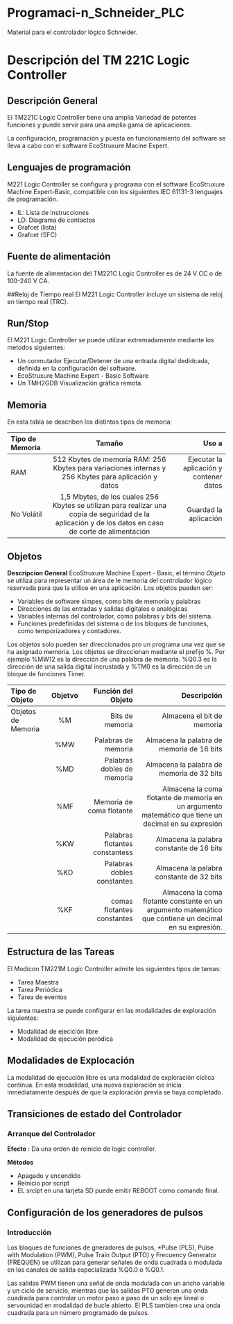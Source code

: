 # Programaci-n_Schneider_PLC
Material para el controlador lógico Schneider.
# Descripción del TM 221C Logic Controller

## Descripción General

El TM221C Logic Controller tiene una amplia Variedad de potentes funciones y puede servir para una amplia gama de aplicaciones.

La configuración, programación y puesta en funcionamiento del software se lleva a cabo con el software EcoStruxure Macine Expert.

## Lenguajes de programación
M221 Logic Controller se configura y programa con el software EcoStruxure Machine Expert-Basic, compatible con los siguientes IEC 61131-3 lenguajes de programación.

* IL: Lista de instrucciones
* LD: Diagrama de contactos
* Grafcet (lista)
* Grafcet (SFC)

## Fuente de alimentación 
La fuente de alimentacion del TM221C Logic Controller es de 24 V CC o de 100-240 V CA.

##Reloj de Tiempo real
El M221 Logic Controller incluye un sistema de reloj en tiempo real (TRC).

## Run/Stop
El M221 Logic Controller se puede utilizar extremadamente mediante los metodos siguientes:
* Un conmutador Ejecutar/Detener de una entrada digital dedidcada, definida en la configuración del software.
* EcoStruxure Machine Expert - Basic Software
* Un TMH2GDB Visualización gráfica remota.

## Memoria 
En esta tabla se describen los distintos tipos de memoria:

| **Tipo de Memoria** | **Tamaño** | **Uso a** |
| :------- | :------: | -----: |
|  RAM   | 512 Kbytes de memoria RAM: 256 Kbytes para variaciones internas y 256 Kbytes para aplicación y datos       | Ejecutar la aplicación y contener datos   |
| No Volátil   | 1,5 Mbytes, de los cuales 256 Kbytes se utilizan para realizar una copia de seguridad de la aplicación y de los datos en caso de corte de alimentación     | Guardad la aplicación |

## Objetos
**Descripcion General**
EcoStruxure Machine Expert - Basic, el término *Objeto* se utiliza para representar un área de le memoria del controlador lógico reservada para que la utilice en una aplicación. Los objetos pueden ser:

* Variables de software simpes, como bits de memoria y palabras
* Direcciones de las entradas y salidas digitales o analógicas
* Variables internas del controlador, como palabras y bits del sistema.
* Funciones predefinidas del sistema o de los bloques de funciones, como temporizadores y contadores.

Los objetos solo pueden ser direccionados pro un programa una vez que se ha asignado memoria. 
Los objetos se direccionan mediante el prefijo %. Por ejemplo %MW12 es la dirección de una palabra de memoria. %Q0.3 es la dirección de una salida digital incrustada y %TM0 es la dirección de un bloque de funciones Timer.

| Tipo de Objeto | Objetvo | Función del Objeto |Descripción |
| :------- | :------: | -----: |-----: |
|  Objetos de Memoria   | %M       | Bits de memoria   |Almacena el bit de memoria |
|           | %MW     | Palabras de memoria |Almacena la palabra de memoria de 16 bits |
|           | %MD     | Palabras dobles de memoria |Almacena la palabra de memoria de 32 bits |
|           | %MF     | Memoria de coma flotante |Almacena la coma flotante de memoria en un argumento matemático que tiene un decimal en su expresión |
|           | %KW     | Palabras flotantes constantess |Almacena la palabra constante de 16 bits |
|           | %KD     | Palabras dobles constantes |Almacena la palabra constante de 32 bits |
|           | %KF     | comas flotantes constantes |Almacena la coma flotante constante en un argumento matemático que contiene un decimal en su expresión. |

## Estructura de las Tareas

El Modicon TM221M Logic Controller admite los siguientes tipos de tareas:

* Tarea Maestra
* Tarea Periódica
* Tarea de eventos

La tarea maestra se puede configurar en las modalidades de exploración siguientes:

* Modalidad de ejecición libre
* Modalidad de ejecución peródica

## Modalidades de Explocación

La modalidad de ejecución libre es una modalidad de exploración cíclica contínua. En esta modalidad, una nueva exploración se inicia inmediatamente después de que la exploración previa se haya completado.

## Transiciones de estado del Controlador
### Arranque del Controlador
**Efecto** : Da una orden de reinicio de logic controller. 

**Métodos**
* Apagado y encendido
* Reinicio por script
* EL srcipt en una tarjeta SD puede emitir REBOOT como comando final.

## Configuración de los generadores de pulsos

### Introducción
Los bloques de funciones de gneradores de pulsos, *Pulse (PLS), Pulse with Modulation (PWM), Pulse Train Output (PTO) y Frecuency Generator (FREQUEN) se utilizan para generar señales de onda cuadrada o modulada en los canales de salida especializada %Q0.0 o %Q0.1.

Las salidas PWM tienen una señal de onda modulada con un ancho variable y un ciclo de servicio, mientras que las salidas PTO generan una onda cuadrada para controlar un motor paso a paso de un solo eje lineal o servounidad en modalidad de bucle abierto. El PLS tambien crea una onda cuadrada para un número programado de pulsos.



